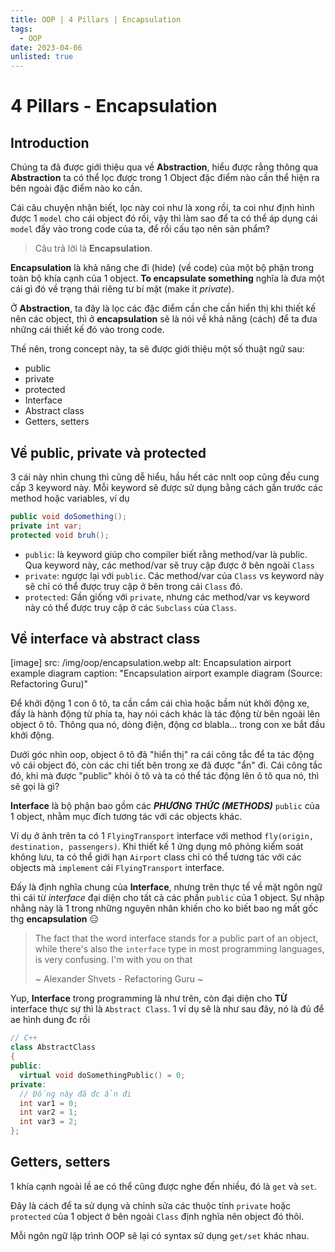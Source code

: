 ```yaml
---
title: OOP | 4 Pillars | Encapsulation
tags:
  - OOP
date: 2023-04-06
unlisted: true
---
```


# 4 Pillars - Encapsulation

## Introduction

Chúng ta đã được giới thiệu qua về **Abstraction**, hiểu được rằng thông qua **Abstraction** ta có
thể lọc được trong 1 Object đặc điểm nào cần thể hiện ra bên ngoài đặc điểm nào ko cần.

Cái câu
chuyện nhận biết, lọc này coi như là xong rồi, ta coi như định hình được 1 `model` cho cái object
đó rồi, vậy thì làm sao để ta có thể áp dụng cái `model` đấy vào trong code của ta, để rồi cấu tạo
nên sản phẩm?

> Câu trả lời là **Encapsulation**.

**Encapsulation** là khả năng che đi (hide) (về code) của một bộ phận trong toàn bộ khía cạnh của 1
object. **To encapsulate something** nghĩa là đưa một cái gì đó về trạng thái riêng tư bí mật (make
it *private*).

Ở **Abstraction**, ta đây là lọc các đặc điểm cần che cần hiển thị khi thiết kế nên các object,
thì ở **encapsulation** sẽ là nói về khả năng (cách) để ta đưa những cái thiết kế đó vào trong code.

Thế nên, trong concept này, ta sẽ được giới thiệu một số thuật ngữ sau:

- public
- private
- protected
- Interface
- Abstract class
- Getters, setters

## Về public, private và protected

3 cái này nhìn chung thì cũng dễ hiểu, hầu hết các nnlt oop cũng đều cung cấp 3 keyword này. Mỗi
keyword sẽ được sử dụng bằng cách gắn trước các method hoặc variables, ví dụ

```java
public void doSomething();
private int var;
protected void bruh();
```

- `public`: là keyword giúp cho compiler biết rằng method/var là public. Qua keyword này, các
method/var sẽ truy cập được ở bên ngoài `Class`
- `private`: ngược lại với `public`. Các method/var của `Class` vs keyword này sẽ chỉ có thể được
truy cập ở bên trong cái `Class` đó.
- `protected`: Gần giống với `private`, nhưng các method/var vs keyword này có thể được truy cập ở
các `Subclass` của `Class`.

## Về interface và abstract class

[image]
  src: /img/oop/encapsulation.webp
  alt: Encapsulation airport example diagram
  caption: "Encapsulation airport example diagram (Source: Refactoring Guru)"

Để khởi động 1 con ô tô, ta cần cắm cái chìa hoặc bầm nút khởi động xe, đấy là hành động từ phía ta,
hay nói cách khác là tác động từ bên ngoài lên object ô tô. Thông qua nó, dòng điện, động cơ
blabla... trong con xe bắt đầu khởi động.

Dưới góc nhìn oop, object ô tô đã "hiển thị" ra cái công
tắc để ta tác động vô cái object đó, còn các chi tiết bên trong xe đã được "ẩn" đi. Cái công tắc đó,
khi mà được "public" khỏi ô tô và ta có thể tác động lên ô tô qua nó, thì sẽ gọi là gì?

**Interface** là bộ phận bao gồm các _**PHƯƠNG THỨC (METHODS)**_ `public` của 1 object, nhằm mục
đích tương tác với các objects khác.

Ví dụ ở ảnh trên ta có 1 `FlyingTransport` interface với method `fly(origin, destination, passengers)`.
Khi thiết kế 1 ứng dụng mô phỏng kiểm soát không lưu, ta có thể giới hạn `Airport` class chỉ có thể
tương tác với các objects mà `implement` cái `FlyingTransport` interface.

Đấy là định nghĩa chung của **Interface**, nhưng trên thực tế về mặt ngôn ngữ thì cái từ _interface_
đại diện cho tất cả các phần `public` của 1 object. Sự nhập nhằng này là 1 trong những nguyên nhân
khiến cho ko biết bao ng mất gốc thg **encapsulation** 😑

> The fact that the word interface stands for a public part of an object, while there's also the
> `interface` type in most programming languages, is very confusing. I'm with you on that
>
> ~ Alexander Shvets - Refactoring Guru ~

Yup, **Interface** trong programming là như trên, còn đại diện cho **TỪ** interface thực sự thì là
`Abstract Class`. 1 ví dụ sẽ là như sau đây, nó là đủ để ae hình dung đc rồi

```cpp
// C++
class AbstractClass
{
public:
  virtual void doSomethingPublic() = 0;
private:
  // Đống này đã đc ẩn đi
  int var1 = 0;
  int var2 = 1;
  int var3 = 2;
};
```

## Getters, setters

1 khía cạnh ngoài lề ae có thể cũng được nghe đến nhiều, đó là `get` và `set`.

Đây là cách để ta sử dụng và chỉnh sửa các thuộc tính `private` hoặc `protected` của 1 object ở
bên ngoài `Class` định nghĩa nên object đó thôi.

Mỗi ngôn ngữ lập trình OOP sẽ lại có syntax sử dụng `get/set` khác nhau.
